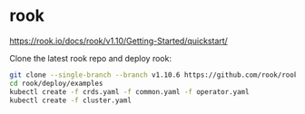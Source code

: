 # rook

https://rook.io/docs/rook/v1.10/Getting-Started/quickstart/

Clone the latest rook repo and deploy rook:
```bash
git clone --single-branch --branch v1.10.6 https://github.com/rook/rook.git
cd rook/deploy/examples
kubectl create -f crds.yaml -f common.yaml -f operator.yaml
kubectl create -f cluster.yaml
```
